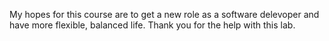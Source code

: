 My hopes for this course are to get a new role as a software delevoper and have more flexible, balanced life.
Thank you for the help with this lab.
